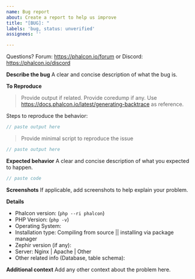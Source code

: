 ```yaml
---
name: Bug report
about: Create a report to help us improve
title: "[BUG]: "
labels: 'bug, status: unverified'
assignees: ''

---
```


Questions? Forum: https://phalcon.io/forum or Discord: https://phalcon.io/discord

**Describe the bug**
A clear and concise description of what the bug is.

**To Reproduce**
> Provide output if related. Provide coredump if any. Use https://docs.phalcon.io/latest/generating-backtrace as reference.

Steps to reproduce the behavior:

```php
// paste output here
```

> Provide minimal script to reproduce the issue

```php
// paste output here
```

**Expected behavior**
A clear and concise description of what you expected to happen.

```php
// paste code
```

**Screenshots**
If applicable, add screenshots to help explain your problem.

**Details**
 - Phalcon version: (`php --ri phalcon`)
 - PHP Version: (`php -v`)
 - Operating System:
 - Installation type: Compiling from source || installing via package manager
 - Zephir version (if any):
 - Server: Nginx | Apache | Other
 - Other related info (Database, table schema):

**Additional context**
Add any other context about the problem here.
